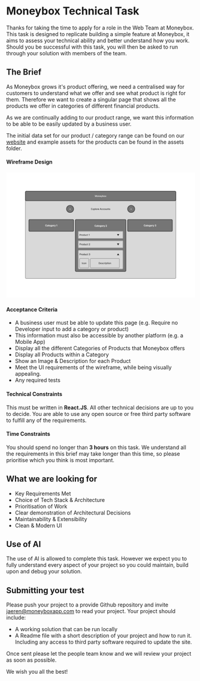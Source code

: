 # Moneybox Technical Task
Thanks for taking the time to apply for a role in the Web Team at Moneybox.  This task is designed to replicate building a simple feature at Moneybox, it aims to assess your technical ability and better understand how you work.  Should you be successful with this task, you will then be asked to run through your solution with members of the team.

## The Brief
As Moneybox grows it's product offering, we need a centralised way for customers to understand what we offer and see what product is right for them.  Therefore we want to create a singular page that shows all the products we offer in categories of different financial products.

As we are continually adding to our product range, we want this information to be able to be easily updated by a business user.

The initial data set for our product / category range can be found on our [website](https://www.moneyboxapp.com/) and example assets for the products can be found in the assets folder.


#### Wireframe Design

![Wireframe](src/assets/Wireframe.png "Wireframe")

#### Acceptance Criteria

 - A business user must be able to update this page (e.g. Require no Developer input to add a category or product)
- This information must also be accessible by another platform (e.g. a Mobile App)
- Display all the different Categories of Products that Moneybox offers
- Display all Products within a Category
- Show an Image & Description for each Product
- Meet the UI requirements of the wireframe, while being visually appealing.
- Any required tests

#### Technical Constraints
This must be written in **React.JS**.  All other technical decisions are up to you to decide.
You are able to use any open source or free third party software to fulfill any of the requirements.

#### Time Constraints
You should spend no longer than **3 hours** on this task.  We understand all the requirements in this brief may take longer than this time, so please prioritise which you think is most important.

## What we are looking for
- Key Requirements Met
- Choice of Tech Stack & Architecture
- Prioritisation of Work
- Clear demonstration of Architectural Decisions
- Maintainability & Extensibility
- Clean & Modern UI

## Use of AI
The use of AI is allowed to complete this task.  However we expect you to fully understand every aspect of your project so you could maintain, build upon and debug your solution.

## Submitting your test
Please push your project to a provide Github repository and invite  [jaeren@moneyboxapp.com](mailto:android@moneyboxapp.com)  to read your project.  Your project should include:

- A working solution that can be run locally
- A Readme file with a short description of your project and how to run it.  Including any access to third party software required to update the site.

Once sent please let the people team know and we will review your project as soon as possible.

We wish you all the best!
